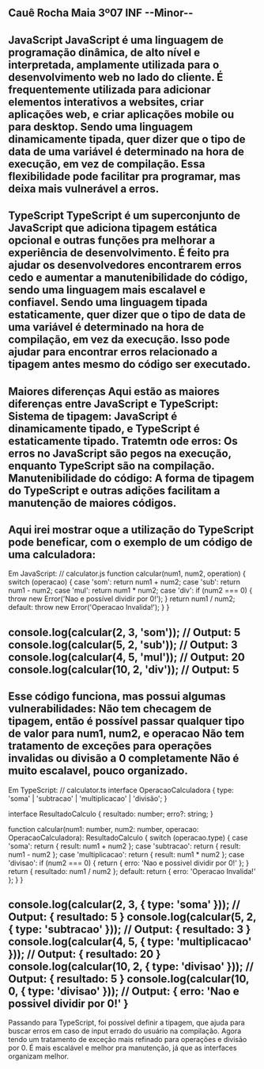 Cauê Rocha Maia 3º07 INF
--Minor--
-----------
JavaScript
JavaScript é uma linguagem de programação dinâmica, de alto nível e interpretada, amplamente utilizada para o desenvolvimento web no lado do cliente. É frequentemente utilizada para adicionar elementos interativos a websites, criar aplicações web, e criar aplicações mobile ou para desktop.
Sendo uma linguagem dinamicamente tipada, quer dizer que o tipo de data de uma variável é determinado na hora de execução, em vez de compilação. Essa flexibilidade pode facilitar pra programar, mas deixa mais vulnerável a erros.
-----------
TypeScript
TypeScript é um superconjunto de JavaScript que adiciona tipagem  estática opcional e outras funções pra melhorar a experiência de desenvolvimento. É feito pra ajudar os desenvolvedores encontrarem erros cedo e aumentar a manutenibilidade do código, sendo uma linguagem mais escalavel e confiavel.
Sendo uma linguagem tipada estaticamente, quer dizer que o tipo de data de uma variável é determinado na hora de compilação, em vez da execução. Isso pode ajudar para encontrar erros relacionado a tipagem antes mesmo do código ser executado.
-----------
Maiores diferenças
Aqui estão as maiores diferenças entre JavaScript e TypeScript:
Sistema de tipagem: JavaScript é dinamicamente tipado, e TypeScript é estaticamente tipado.
Tratemtn ode erros: Os erros no JavaScript são pegos na execução, enquanto TypeScript são na compilação.
Manutenibilidade do código: A forma de tipagem do TypeScript  e outras adições facilitam a manutenção de maiores códigos.
---------------------------------
Aqui irei mostrar oque a utilização do TypeScript pode beneficar, com o exemplo de um código de uma calculadora:
---------------------------------
Em JavaScript:
// calculator.js
function calcular(num1, num2, operation) {
  switch (operacao) {
    case 'som':
      return num1 + num2;
    case 'sub':
      return num1 - num2;
    case 'mul':
      return num1 * num2;
    case 'div':
      if (num2 === 0) {
        throw new Error('Nao e possível dividir por 0!');
      }
      return num1 / num2;
    default:
      throw new Error('Operacao Invalida!');
  }
}

console.log(calcular(2, 3, 'som')); // Output: 5
console.log(calcular(5, 2, 'sub')); // Output: 3
console.log(calcular(4, 5, 'mul')); // Output: 20
console.log(calcular(10, 2, 'div')); // Output: 5
-----------
Esse código funciona, mas possui algumas vulnerabilidades:
Não tem checagem de tipagem, então é possível passar qualquer tipo de valor para num1, num2, e operacao
Não tem tratamento de exceções para operações invalidas ou divisão a 0 completamente
Não é muito escalavel, pouco organizado.
---------------------------------
Em TypeScript:
// calculator.ts
interface OperacaoCalculadora {
  type: 'soma' | 'subtracao' | 'multiplicacao' | 'divisão';
}

interface ResultadoCalculo {
  resultado: number;
  erro?: string;
}

function calcular(num1: number, num2: number, operacao: OperacaoCalculadora): ResultadoCalculo {
  switch (operacao.type) {
    case 'soma':
      return { result: num1 + num2 };
    case 'subtracao':
      return { result: num1 - num2 };
    case 'multiplicacao':
      return { result: num1 * num2 };
    case 'divisao':
      if (num2 === 0) {
        return { erro: 'Nao e possivel dividir por 0!' };
      }
      return { resultado: num1 / num2 };
    default:
      return { erro: 'Operacao Invalida!' };
  }
}

console.log(calcular(2, 3, { type: 'soma' })); // Output: { resultado: 5 }
console.log(calcular(5, 2, { type: 'subtracao' })); // Output: { resultado: 3 }
console.log(calcular(4, 5, { type: 'multiplicacao' })); // Output: { resultado: 20 }
console.log(calcular(10, 2, { type: 'divisao' })); // Output: { resultado: 5 }
console.log(calcular(10, 0, { type: 'divisao' })); // Output: { erro: 'Nao e possivel dividir por 0!' }
-----------
Passando para TypeScript, foi possível definir a tipagem, que ajuda para buscar erros em caso de input errado do usuário na compilação.
Agora tendo um tratamento de exceção mais refinado para operações e divisão por 0.
É mais escalável e melhor pra manutenção, já que as interfaces organizam melhor.
